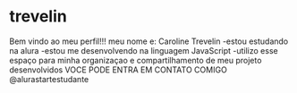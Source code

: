 # trevelin
Bem vindo ao meu perfil!!!
meu nome e: Caroline Trevelin
-estou estudando na alura
-estou me desenvolvendo na linguagem JavaScript
-utilizo esse espaço para minha organizaçao e compartilhamento de meu projeto desenvolvidos
VOCE PODE ENTRA EM CONTATO COMIGO
@alurastartestudante
